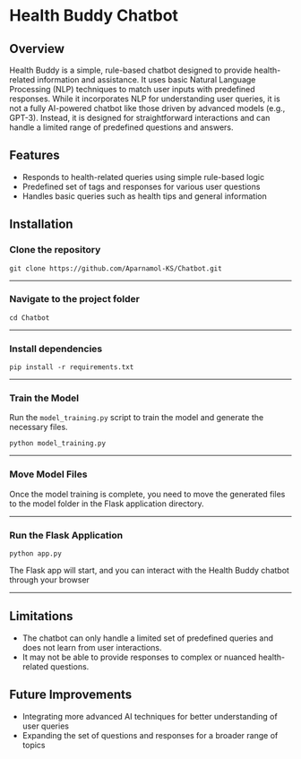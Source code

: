 # Health Buddy Chatbot

## Overview

Health Buddy is a simple, rule-based chatbot designed to provide health-related information and assistance. It uses basic Natural Language Processing (NLP) techniques to match user inputs with predefined responses. While it incorporates NLP for understanding user queries, it is not a fully AI-powered chatbot like those driven by advanced models (e.g., GPT-3). Instead, it is designed for straightforward interactions and can handle a limited range of predefined questions and answers.

## Features

- Responds to health-related queries using simple rule-based logic
- Predefined set of tags and responses for various user questions
- Handles basic queries such as health tips and general information

## Installation
### Clone the repository
```
git clone https://github.com/Aparnamol-KS/Chatbot.git
```
---
### Navigate to the project folder
```
cd Chatbot
```
---
### Install dependencies
```
pip install -r requirements.txt
```
---
### Train the Model
Run the `model_training.py` script to train the model and generate the necessary files.
```
python model_training.py
```
---
### Move Model Files
Once the model training is complete, you need to move the generated files to the model folder in the Flask application directory.

---
### Run the Flask Application
```
python app.py
```
The Flask app will start, and you can interact with the Health Buddy chatbot through your browser

---

## Limitations
+ The chatbot can only handle a limited set of predefined queries and does not learn from user interactions.
+ It may not be able to provide responses to complex or nuanced health-related questions.

## Future Improvements
+ Integrating more advanced AI techniques for better understanding of user queries
+ Expanding the set of questions and responses for a broader range of topics
